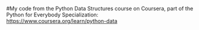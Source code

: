 #My code from the Python Data Structures course on Coursera, part of the Python for Everybody Specialization:
https://www.coursera.org/learn/python-data
